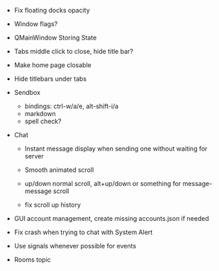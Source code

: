 - Fix floating docks opacity
- Window flags?
- QMainWindow Storing State
- Tabs middle click to close, hide title bar?
- Make home page closable
- Hide titlebars under tabs

- Sendbox
  - bindings: ctrl-w/a/e, alt-shift-i/a
  - markdown
  - spell check?

- Chat
  - Instant message display when sending one without waiting for server
  - Smooth animated scroll
  - up/down normal scroll, alt+up/down or something for message-message scroll

  - fix scroll up history

- GUI account management, create missing accounts.json if needed

- Fix crash when trying to chat with System Alert

- Use signals whenever possible for events

- Rooms topic

